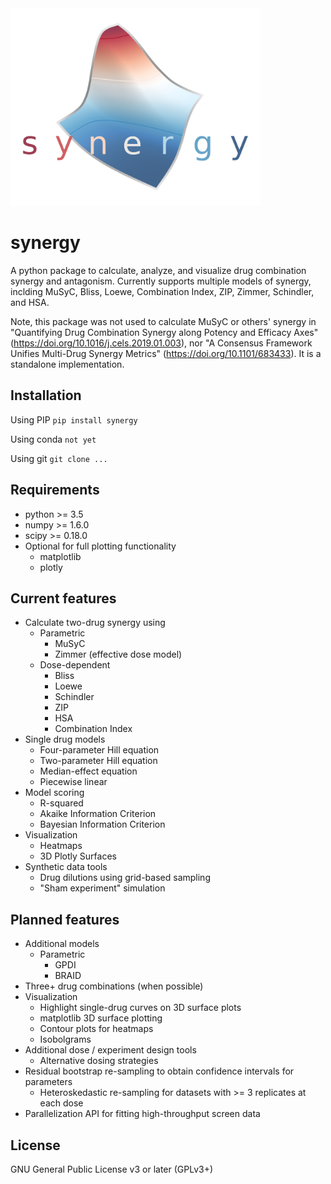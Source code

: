 <img src="logo.png" width="400" />

# synergy

A python package to calculate, analyze, and visualize drug combination synergy and antagonism. Currently supports multiple models of synergy, inclding MuSyC, Bliss, Loewe, Combination Index, ZIP, Zimmer, Schindler, and HSA.

Note, this package was not used to calculate MuSyC or others' synergy in "Quantifying Drug Combination Synergy along Potency and Efficacy Axes" (https://doi.org/10.1016/j.cels.2019.01.003), nor "A Consensus Framework Unifies Multi-Drug Synergy Metrics" (https://doi.org/10.1101/683433). It is a standalone implementation.

## Installation

Using PIP
`pip install synergy`

Using conda
`not yet`

Using git
`git clone ...`

## Requirements
* python >= 3.5
* numpy >= 1.6.0
* scipy >= 0.18.0
* Optional for full plotting functionality
  * matplotlib
  * plotly

## Current features
* Calculate two-drug synergy using
  * Parametric
    * MuSyC
    * Zimmer (effective dose model)
  * Dose-dependent
    * Bliss
    * Loewe
    * Schindler
    * ZIP
    * HSA
    * Combination Index
* Single drug models
  * Four-parameter Hill equation
  * Two-parameter Hill equation
  * Median-effect equation
  * Piecewise linear
* Model scoring
  * R-squared
  * Akaike Information Criterion
  * Bayesian Information Criterion
* Visualization
  * Heatmaps
  * 3D Plotly Surfaces
* Synthetic data tools
  * Drug dilutions using grid-based sampling
  * "Sham experiment" simulation

## Planned features
* Additional models
  * Parametric
    * GPDI
    * BRAID
* Three+ drug combinations (when possible)
* Visualization
  * Highlight single-drug curves on 3D surface plots
  * matplotlib 3D surface plotting
  * Contour plots for heatmaps
  * Isobolgrams
* Additional dose / experiment design tools
  * Alternative dosing strategies
* Residual bootstrap re-sampling to obtain confidence intervals for parameters
  * Heteroskedastic re-sampling for datasets with >= 3 replicates at each dose
* Parallelization API for fitting high-throughput screen data

## License
GNU General Public License v3 or later (GPLv3+)
